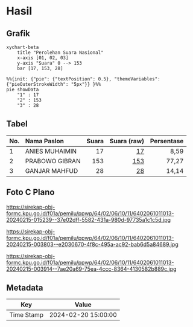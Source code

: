 # Hasil

## Grafik

```mermaid
xychart-beta
    title "Perolehan Suara Nasional"
    x-axis [01, 02, 03]
    y-axis "Suara" 0 --> 153
    bar [17, 153, 28]
```

```mermaid
%%{init: {"pie": {"textPosition": 0.5}, "themeVariables": {"pieOuterStrokeWidth": "5px"}} }%%
pie showData
    "1" : 17
    "2" : 153
    "3" : 28
```

## Tabel

| No. | Nama Paslon    | Suara | Suara (raw) | Persentase |
|:--- |:-------------- | -----:| -----------:| ----------:|
| 1   | ANIES MUHAIMIN | 17    | [17][p-1]   | 8,59       |
| 2   | PRABOWO GIBRAN | 153   | [153][p-2]  | 77,27      |
| 3   | GANJAR MAHFUD  | 28    | [28][p-3]   | 14,14      |


[p-1]: https://github.com/gigit-pemilu/pemilu-2024/blob/main/pilpres/hitung-suara/sub/64-kalimantan-timur/sub/02-kutai-kartanegara/sub/06-tenggarong/sub/1011-maluhu/sub/013-tps/sub/paslon-1.txt
[p-2]: https://github.com/gigit-pemilu/pemilu-2024/blob/main/pilpres/hitung-suara/sub/64-kalimantan-timur/sub/02-kutai-kartanegara/sub/06-tenggarong/sub/1011-maluhu/sub/013-tps/sub/paslon-2.txt
[p-3]: https://github.com/gigit-pemilu/pemilu-2024/blob/main/pilpres/hitung-suara/sub/64-kalimantan-timur/sub/02-kutai-kartanegara/sub/06-tenggarong/sub/1011-maluhu/sub/013-tps/sub/paslon-3.txt

## Foto C Plano

https://sirekap-obj-formc.kpu.go.id/f01a/pemilu/ppwp/64/02/06/10/11/6402061011013-20240215-015239--37e02dff-5582-431a-980d-97735a1c1c5d.jpg

https://sirekap-obj-formc.kpu.go.id/f01a/pemilu/ppwp/64/02/06/10/11/6402061011013-20240215-003803--e2030670-4f8c-495a-ac92-bab6d5a84689.jpg

https://sirekap-obj-formc.kpu.go.id/f01a/pemilu/ppwp/64/02/06/10/11/6402061011013-20240215-003914--7ae20a69-75ea-4ccc-8364-4130582b889c.jpg


## Metadata

| Key        | Value               |
| ---------- | ------------------- |
| Time Stamp | 2024-02-20 15:00:00 |



